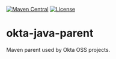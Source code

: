[![Maven Central](https://img.shields.io/maven-central/v/com.okta/okta-aggregator.svg)](https://search.maven.org/#search%7Cga%7C1%7Cg%3A%22com.okta%22%20a%3A%22okta-aggregator%22)
[![License](https://img.shields.io/badge/License-Apache%202.0-blue.svg)](https://opensource.org/licenses/Apache-2.0)

# okta-java-parent

Maven parent used by Okta OSS projects. 
